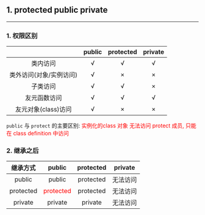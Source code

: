 ## 1. protected  public private 
---
### 1. 权限区别
|            | public | protected | private |
|:----------:|:------:|:---------:|:-------:|
|  类内访问  |   √    |     √     |    √    |
|  类外访问(对象/实例访问)  |   √    |     ×     |    ×    |
|  子类访问  |   √    |     √     |    ×    |
|  友元函数访问  |   √    |     √     |    √    |
|  友元对象(class)访问  |   √    |     ×     |  ×     |


`public` 与 `protect` 的主要区别: <font color=red > 实例化的class 对象 无法访问 protect 成员, 只能在 class definition 中访问</font>

### 2. 继承之后

| 继承方式  |  public   | protected | private |
|:---------:|:---------:|:---------:|:-------:|
|  public   |  public   | protected | 无法访问 |
| protected | <font color=red>protected</font> | protected | 无法访问 |
|  private  |  private  |  private  | 无法访问 | 
